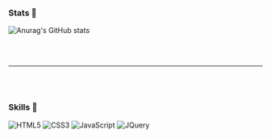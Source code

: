 <!--### Hi there 👋-->

<!--
**Zzomangs/Zzomangs** is a ✨ _special_ ✨ repository because its `README.md` (this file) appears on your GitHub profile.

Here are some ideas to get you started:

- 🔭 I’m currently working on ...
- 🌱 I’m currently learning ...
- 👯 I’m looking to collaborate on ...
- 🤔 I’m looking for help with ...
- 💬 Ask me about ...
- 📫 How to reach me: ...
- 😄 Pronouns: ...
- ⚡ Fun fact: ...
-->

### Stats 🌱
![Anurag's GitHub stats](https://github-readme-stats.vercel.app/api?username=Zzomangs&show_icons=true&theme=gruvbox)

<br/>
<br/>
<hr/>
<br/>
<br/>


### Skills 💪
![HTML5](https://img.shields.io/badge/HTML5-E34F26.svg?&style=for-the-badge&logo=HTML5&logoColor=white)
![CSS3](https://img.shields.io/badge/CSS3-1572B6.svg?&style=for-the-badge&logo=CSS3&logoColor=white)
![JavaScript](https://img.shields.io/badge/JavaScript-f7df1e.svg?&style=for-the-badge&logo=Javascript&logoColor=black)
![JQuery](https://img.shields.io/badge/JQuery-0769AD.svg?&style=for-the-badge&logo=JQuery&logoColor=black)





